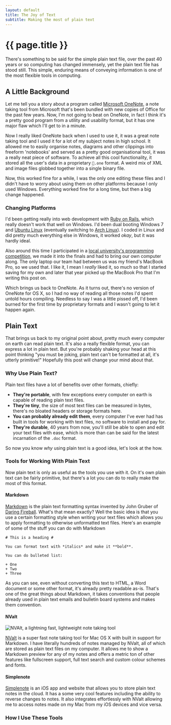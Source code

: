 ```yaml
---
layout: default
title: The Joy of Text
subtitle: Making the most of plain text
---
```


# {{ page.title }} #

There's something to be said for the simple plain text file, over the past 40 years or so computing has changed immensely, yet the plain text file has stood still. This simple, enduring means of conveying information is one of the most flexible tools in computing.

## A Little Background ##

Let me tell you a story about a program called [Microsoft OneNote][onenote], a note taking tool from Microsoft that's been bundled with new copies of Office for the past few years. Now, I'm not going to beat on OneNote, in fact I think it's a pretty good program from a utility and usability format, but it has one major flaw which I'll get to in a minute. 

Now I really liked OneNote back when I used to use it, it was a great note taking tool and I used it for a lot of my subject notes in high school. It allowed me to easily organise notes, diagrams and other clippings into freeform 'notebooks' and served as a pretty good organisational tool, it was a really neat piece of software. To achieve all this cool functionality, it stored all the user's data in a proprietary `.one` format. A weird mix of XML and image files globbed together into a single binary file.

Now, this worked fine for a while, I was the only one editing these files and I didn't have to worry about using them on other platforms because I only used Windows. Everything worked fine for a long time, but then a big change happened.

### Changing Platforms ###

I'd been getting really into web development with [Ruby on Rails][rails], which really doesn't work that well on Windows. I'd been dual booting Windows 7 and [Ubuntu Linux][ubuntu] (eventually switching to [Arch Linux][arch]). I coded in Linux and did pretty much everything else in Windows, it worked *okay*, but it was hardly ideal. 

Also around this time I participated in a [local university's programming competition][progcomp], we made it into the finals and had to bring our own computer along. The only laptop our team had between us was my friend's MacBook Pro, so we used that. I like it, I mean I *really* liked it, so much so that I started saving for my own and later that year picked up the MacBook Pro that I'm writing this post on.

Which brings us back to OneNote. As it turns out, there's no version of OneNote for OS X, so I had no way of reading all those notes I'd spent untold hours compiling. Needless to say I was a little pissed off, I'd been burned for the first time by proprietary formats and I wasn't going to let it happen again.

## Plain Text ##

That brings us back to my original point about, pretty much every computer on earth can read plain text. It's also a really flexible format, you can express a lot in plain text. But you're probably shaking your head at this point thinking "you must be joking, plain text can't be formatted at all, it's utterly primitive!" Hopefully this post will change your mind about that. 

### Why Use Plain Text? ###

Plain text files have a lot of benefits over other formats, chiefly:

+ **They're portable**, with few exceptions every computer on earth is capable of reading plain text files.
+ **They're tiny**, the size of most text files can be measured in bytes, there's no bloated headers or storage formats here.
+ **You can probably already edit them**, every computer I've ever had has built in tools for working with text files, no software to install and pay for.
+ **They're durable**, 40 years from now, you'll still be able to open and edit your text files with ease, which is more than can be said for the latest incarnation of the `.doc` format.

So now you know *why* using plain text is a good idea, let's look at the how.

### Tools for Working With Plain Text ###

Now plain text is only as useful as the tools you use with it. On it's own plain text can be fairly primitive, but there's a lot you can do to really make the most of this format.

#### Markdown ####

[Markdown][md] is the plain text formatting syntax invented by John Gruber of [Daring Fireball][df]. What's that mean exactly? Well the basic idea is that you use a certain formatting style when writing your text files which allows you to apply formatting to otherwise unformatted text files. Here's an example of some of the stuff you can do with Markdown

    # This is a heading #

    You can format text with *italics* and make it **bold**.

    You can do bulleted list:
    
    + One
    + Two
    + Three

As you can see, even without converting this text to HTML, a Word document or some other format, it's already pretty readable as-is. That's one of the great things about Markdown, it takes conventions that people already used in plain text emails and bulletin board systems and makes them convention.

#### NValt ####

![NVAlt, a lightning fast, lightweight note taking tool](http://cdn2.brettterpstra.com/wp-content/uploads/2011/01/nvALT2.0Screenshot.jpg?9d7bd4)

[NValt][nvalt] is a super fast note taking tool for Mac OS X with built in support for Markdown. I have literally hundreds of notes managed by NValt, all of which are stored as plain text files on my computer. It allows me to show a Markdown preview for any of my notes and offers a metric ton of other features like fullscreen support, full text search and custom colour schemes and fonts.

#### Simplenote ####

[Simplenote][simplenote] is an iOS app and website that allows you to store plain text notes in the cloud. It has a some very cool features including the ability to reverse changes to notes. It also integrates effortlessly with NValt allowing me to access notes made on my Mac from my iOS devices and vice versa.

### How I Use These Tools ###



[onenote]: http://en.wikipedia.org/wiki/Microsoft_OneNote
[rails]: http://rubyonrails.org/
[ubuntu]: http://www.ubuntu.com/
[arch]: http://www.archlinux.org/
[progcomp]: http://www.computing.unsw.edu.au/progcomp/
[nv]: http://notational.net/
[md]: http://daringfireball.net/projects/markdown
[df]: http://daringfireball.net/
[jekyll]: https://github.com/mojombo/jekyll
[nvalt]: http://brettterpstra.com/project/nvalt/
[simplenote]: http://simplenoteapp.com/